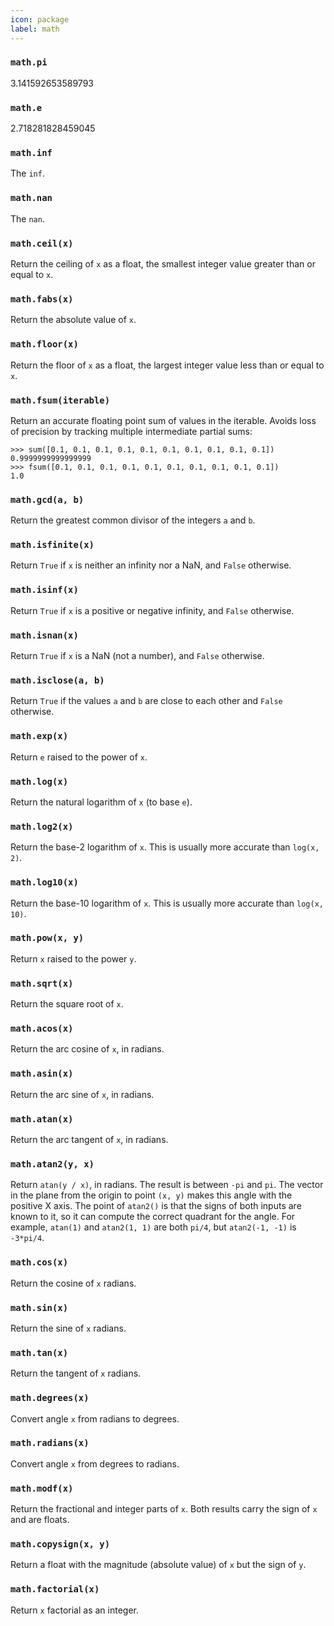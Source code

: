 ```yaml
---
icon: package
label: math
---
```


### `math.pi`

3.141592653589793

### `math.e`

2.718281828459045

### `math.inf`

The `inf`.

### `math.nan`

The `nan`.

### `math.ceil(x)`

Return the ceiling of `x` as a float, the smallest integer value greater than or equal to `x`.

### `math.fabs(x)`

Return the absolute value of `x`.

### `math.floor(x)`

Return the floor of `x` as a float, the largest integer value less than or equal to `x`.

### `math.fsum(iterable)`

Return an accurate floating point sum of values in the iterable. Avoids loss of precision by tracking multiple intermediate partial sums:

```
>>> sum([0.1, 0.1, 0.1, 0.1, 0.1, 0.1, 0.1, 0.1, 0.1, 0.1])
0.9999999999999999
>>> fsum([0.1, 0.1, 0.1, 0.1, 0.1, 0.1, 0.1, 0.1, 0.1, 0.1])
1.0
```

### `math.gcd(a, b)`

Return the greatest common divisor of the integers `a` and `b`.


### `math.isfinite(x)`

Return `True` if `x` is neither an infinity nor a NaN, and `False` otherwise.

### `math.isinf(x)`

Return `True` if `x` is a positive or negative infinity, and `False` otherwise.

### `math.isnan(x)`

Return `True` if `x` is a NaN (not a number), and `False` otherwise.

### `math.isclose(a, b)`

Return `True` if the values `a` and `b` are close to each other and `False` otherwise.

### `math.exp(x)`

Return `e` raised to the power of `x`.

### `math.log(x)`

Return the natural logarithm of `x` (to base `e`).

### `math.log2(x)`

Return the base-2 logarithm of `x`. This is usually more accurate than `log(x, 2)`.

### `math.log10(x)`

Return the base-10 logarithm of `x`. This is usually more accurate than `log(x, 10)`.

### `math.pow(x, y)`

Return `x` raised to the power `y`.

### `math.sqrt(x)`

Return the square root of `x`.

### `math.acos(x)`

Return the arc cosine of `x`, in radians.

### `math.asin(x)`

Return the arc sine of `x`, in radians.

### `math.atan(x)`

Return the arc tangent of `x`, in radians.

### `math.atan2(y, x)`

Return `atan(y / x)`, in radians. The result is between `-pi` and `pi`. The vector in the plane from the origin to point `(x, y)` makes this angle with the positive X axis. The point of `atan2()` is that the signs of both inputs are known to it, so it can compute the correct quadrant for the angle. For example, `atan(1)` and `atan2(1, 1)` are both `pi/4`, but `atan2(-1, -1)` is `-3*pi/4`.

### `math.cos(x)`

Return the cosine of `x` radians.

### `math.sin(x)`

Return the sine of `x` radians.

### `math.tan(x)`

Return the tangent of `x` radians.

### `math.degrees(x)`

Convert angle `x` from radians to degrees.

### `math.radians(x)`

Convert angle `x` from degrees to radians.

### `math.modf(x)`

Return the fractional and integer parts of `x`. Both results carry the sign of `x` and are floats.

### `math.copysign(x, y)`

Return a float with the magnitude (absolute value) of `x` but the sign of `y`.

### `math.factorial(x)`

Return `x` factorial as an integer.
